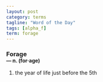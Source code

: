 ```yaml
---
layout: post
category: terms
tagline: "Word of the Day"
tags: [alpha_f]
term: forage
---
```


<h3>Forage<br/> <small>&mdash; n. (for<span>&middot;</span>age)</small></h3>
<p><ol><li>the year of life just before the 5th</li>
</ol></p>
